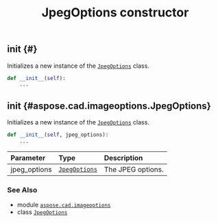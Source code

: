 ﻿---
title: JpegOptions constructor
second_title: Aspose.CAD for Python via .NET API References
description: 
type: docs
weight: 10
url: /aspose.cad.imageoptions/jpegoptions/__init__/
is_root: false
---

## __init__ {#}

Initializes a new instance of the [`JpegOptions`](/cad/python-net/aspose.cad.imageoptions/jpegoptions) class.



```python
def __init__(self):
    ...
```




## __init__ {#aspose.cad.imageoptions.JpegOptions}

Initializes a new instance of the [`JpegOptions`](/cad/python-net/aspose.cad.imageoptions/jpegoptions) class.



```python
def __init__(self, jpeg_options):
    ...
```


| Parameter | Type | Description |
| :- | :- | :- |
| jpeg_options | [`JpegOptions`](/cad/python-net/aspose.cad.imageoptions/jpegoptions) | The JPEG options. |



### See Also
* module [`aspose.cad.imageoptions`](../../)
* class [`JpegOptions`](/cad/python-net/aspose.cad.imageoptions/jpegoptions)
